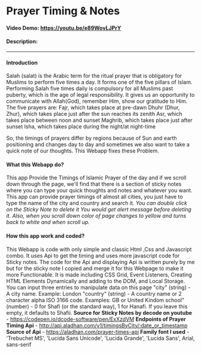 # Prayer Timing & Notes
#### Video Demo:  https://youtu.be/e89WovLJPrY
#### Description:
____
#### __Introduction__

Salah (salat) is the Arabic term for the ritual prayer that is obligatory for Muslims to perform five times a day. It forms one of the five pillars of Islam.
Performing Salah five times daily is compulsory for all Muslims past puberty, which is the age of legal responsibility. It gives us an opportunity to communicate with Allah(God), remember Him, show our gratitude to Him.
The five prayers are:
Fajr, which takes place at pre-dawn
Dhuhr (Dhur, Zhur), which takes place just after the sun reaches its zenith
Asr, which takes place between noon and sunset
Maghrib, which takes place just after sunset
Isha, which takes place during the night/at night-time

So, the timings of prayers differ by regions because of Sun and earth positioning and changes day to day and sometimes we also want to take a quick note of our thoughts. This Webapp fixes these Problem.

#### __What this Webapp do?__
This app Provide the Timings of Islamic Prayer of the day and if we scroll down through the page, we'll find that there is a section of sticky notes where you can type your quick thoughts and notes and whatever you want.
This app can provide prayer timings of almost all cities, you just have to type the name of the city and country and search it.
 _You can double click on the Sticky Note to delete it You would get alert message before deleting it.
Also, when you scroll down color of page changes to yellow and turns back to white and when scroll up._

#### __How this app work and coded?__
This Webapp is code with only simple and classic Html ,Css and Javascript combo. It uses Api to get the timing and uses more javascript code for Sticky notes.
The code for the Api and displaying Api is written purely by me but for the sticky note I copied and merge it for this Webpage to make it more Functionable.
It is made including CSS Grid, Event Listeners, Creating HTML Elements Dynamically and adding to the DOM, and Local Storage.
You can input three entries to manipulate data on this page
"city" (string) -
A city name. Example: London
"country" (string) -
A country name or 2 character alpha ISO 3166 code. Examples: GB or United Kindom
school" (number) -
0 for Shafi (or the standard way), 1 for Hanafi. If you leave this empty, it defaults to Shafii.
__Source for Sticky Notes by decode on youtube__ - https://codepen.io/dcode-software/pen/ExXzdVM
__Endpoints of Prayer Timing Api__ - http://api.aladhan.com/v1/timingsByCity/:date_or_timestamp
__Source of Api__ - https://aladhan.com/prayer-times-api
__Family font I used__ - 'Trebuchet MS', 'Lucida Sans Unicode', 'Lucida Grande', 'Lucida Sans', Arial, sans-serif
